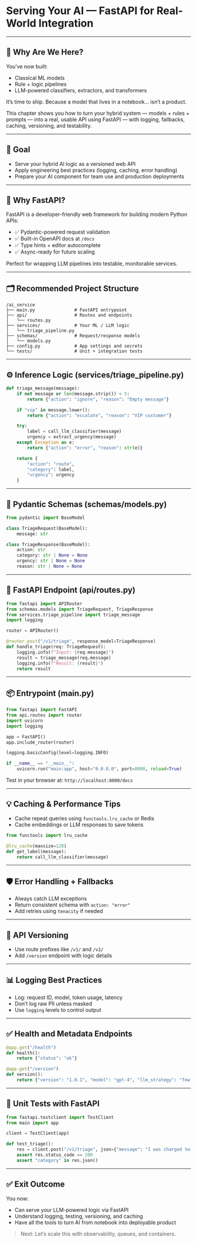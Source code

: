 
# Serving Your AI — FastAPI for Real-World Integration

---

## 🌉 Why Are We Here?

You’ve now built:

- Classical ML models
- Rule + logic pipelines
- LLM-powered classifiers, extractors, and transformers

It’s time to ship. Because a model that lives in a notebook… isn’t a product.

This chapter shows you how to turn your hybrid system — models + rules + prompts — into a real, usable API using FastAPI — with logging, fallbacks, caching, versioning, and testability.

---

## 🎯 Goal

- Serve your hybrid AI logic as a versioned web API
- Apply engineering best practices (logging, caching, error handling)
- Prepare your AI component for team use and production deployments

---

## 🧠 Why FastAPI?

FastAPI is a developer-friendly web framework for building modern Python APIs:

- ✅ Pydantic-powered request validation
- ✅ Built-in OpenAPI docs at `/docs`
- ✅ Type hints + editor autocomplete
- ✅ Async-ready for future scaling

Perfect for wrapping LLM pipelines into testable, monitorable services.

---

## 🗂️ Recommended Project Structure

```
/ai_service
├── main.py               # FastAPI entrypoint
├── api/                  # Routes and endpoints
│   └── routes.py
├── services/             # Your ML / LLM logic
│   └── triage_pipeline.py
├── schemas/              # Request/response models
│   └── models.py
├── config.py             # App settings and secrets
└── tests/                # Unit + integration tests
```

---

## ⚙️ Inference Logic (services/triage_pipeline.py)

```python
def triage_message(message):
    if not message or len(message.strip()) < 5:
        return {"action": "ignore", "reason": "Empty message"}

    if "vip" in message.lower():
        return {"action": "escalate", "reason": "VIP customer"}

    try:
        label = call_llm_classifier(message)
        urgency = extract_urgency(message)
    except Exception as e:
        return {"action": "error", "reason": str(e)}

    return {
        "action": "route",
        "category": label,
        "urgency": urgency
    }
```

---

## 🧾 Pydantic Schemas (schemas/models.py)

```python
from pydantic import BaseModel

class TriageRequest(BaseModel):
    message: str

class TriageResponse(BaseModel):
    action: str
    category: str | None = None
    urgency: str | None = None
    reason: str | None = None
```

---

## 🚀 FastAPI Endpoint (api/routes.py)

```python
from fastapi import APIRouter
from schemas.models import TriageRequest, TriageResponse
from services.triage_pipeline import triage_message
import logging

router = APIRouter()

@router.post("/v1/triage", response_model=TriageResponse)
def handle_triage(req: TriageRequest):
    logging.info(f"Input: {req.message}")
    result = triage_message(req.message)
    logging.info(f"Result: {result}")
    return result
```

---

## 📦 Entrypoint (main.py)

```python
from fastapi import FastAPI
from api.routes import router
import uvicorn
import logging

app = FastAPI()
app.include_router(router)

logging.basicConfig(level=logging.INFO)

if __name__ == "__main__":
    uvicorn.run("main:app", host="0.0.0.0", port=8000, reload=True)
```

Test in your browser at: `http://localhost:8000/docs`

---

## 💡 Caching & Performance Tips

- Cache repeat queries using `functools.lru_cache` or Redis
- Cache embeddings or LLM responses to save tokens

```python
from functools import lru_cache

@lru_cache(maxsize=128)
def get_label(message):
    return call_llm_classifier(message)
```

---

## 🛡️ Error Handling + Fallbacks

- Always catch LLM exceptions
- Return consistent schema with `action: "error"`
- Add retries using `tenacity` if needed

---

## 🔐 API Versioning

- Use route prefixes like `/v1/` and `/v2/`
- Add `/version` endpoint with logic details

---

## 📊 Logging Best Practices

- Log: request ID, model, token usage, latency
- Don’t log raw PII unless masked
- Use `logging` levels to control output

---

## ✅ Health and Metadata Endpoints

```python
@app.get("/health")
def health():
    return {"status": "ok"}

@app.get("/version")
def version():
    return {"version": "1.0.1", "model": "gpt-4", "llm_strategy": "few-shot"}
```

---

## 🔬 Unit Tests with FastAPI

```python
from fastapi.testclient import TestClient
from main import app

client = TestClient(app)

def test_triage():
    res = client.post("/v1/triage", json={"message": "I was charged twice"})
    assert res.status_code == 200
    assert "category" in res.json()
```

---

## ✅ Exit Outcome

You now:

- Can serve your LLM-powered logic via FastAPI
- Understand logging, testing, versioning, and caching
- Have all the tools to turn AI from notebook into deployable product

> Next: Let’s scale this with observability, queues, and containers.
